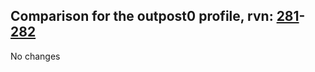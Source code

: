 ## Comparison for the outpost0 profile, rvn: [281](https://github.com/PRO100KatYT/FortniteProfileRevisions/tree/main/profiles/outpost0/281%20outpost0.json)-[282](https://github.com/PRO100KatYT/FortniteProfileRevisions/tree/main/profiles/outpost0/282%20outpost0.json)

No changes
